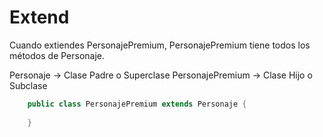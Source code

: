 # Extend

Cuando extiendes PersonajePremium, PersonajePremium tiene todos los métodos de Personaje.

Personaje -> Clase Padre o Superclase
PersonajePremium -> Clase Hijo o Subclase

```java
	public class PersonajePremium extends Personaje {
	
	}
```